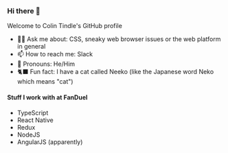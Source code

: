 ### Hi there 👋

Welcome to Colin Tindle's GitHub profile

- 🧑‍💻 Ask me about: CSS, sneaky web browser issues or the web platform in general
- 📫 How to reach me: Slack
- 🙅 Pronouns: He/Him
- 🐈‍⬛ Fun fact: I have a cat called Neeko (like the Japanese word Neko which means "cat")

#### Stuff I work with at FanDuel

- TypeScript
- React Native
- Redux
- NodeJS
- AngularJS (apparently)
